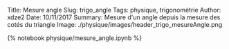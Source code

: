 Title: Mesure angle
Slug: trigo_angle
Tags: physique, trigonométrie
Author: xdze2
Date: 10/11/2017
Summary: Mesure d'un angle depuis la mesure des cotés du triangle
Image: ./physique/images/header_trigo_mesureAngle.png

{% notebook physique/mesure_angle.ipynb %}
